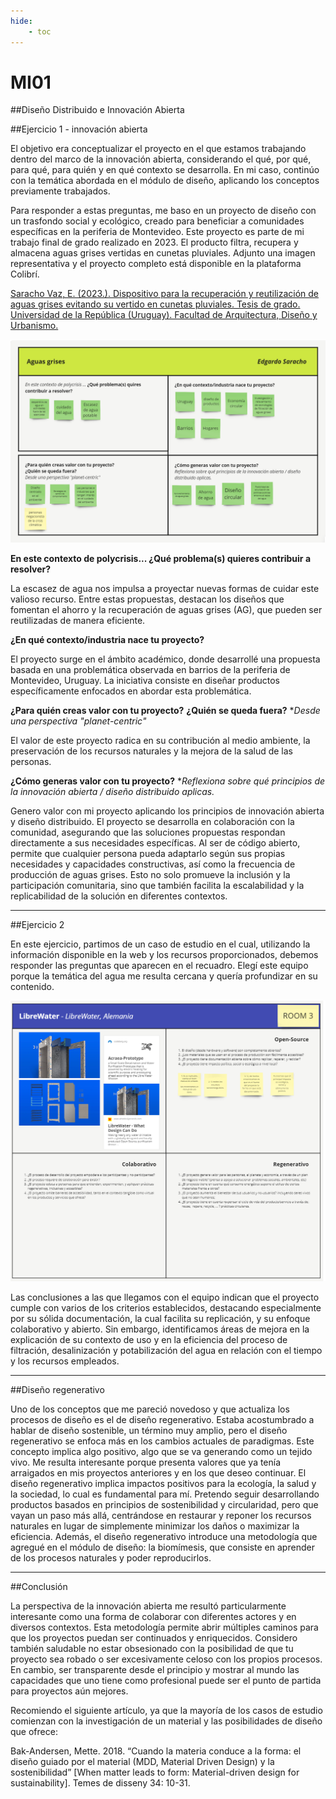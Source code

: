 ```yaml
---
hide:
    - toc
---
```


# MI01
##Diseño Distribuido e Innovación Abierta

##Ejercicio 1 - innovación abierta

El objetivo era conceptualizar el proyecto en el que estamos trabajando dentro del marco de la innovación abierta, considerando el qué, por qué, para qué, para quién y en qué contexto se desarrolla. En mi caso, continúo con la temática abordada en el módulo de diseño, aplicando los conceptos previamente trabajados.

Para responder a estas preguntas, me baso en un proyecto de diseño con un trasfondo social y ecológico, creado para beneficiar a comunidades específicas en la periferia de Montevideo. Este proyecto es parte de mi trabajo final de grado realizado en 2023. El producto filtra, recupera y almacena aguas grises vertidas en cunetas pluviales. Adjunto una imagen representativa y el proyecto completo está disponible en la plataforma Colibrí. 

[Saracho Vaz, E. (2023.). Dispositivo para la recuperación y reutilización de aguas grises evitando su vertido en cunetas pluviales. Tesis de grado. Universidad de la República (Uruguay). Facultad de Arquitectura, Diseño y Urbanismo.](https://www.colibri.udelar.edu.uy/jspui/handle/20.500.12008/42447)

![proyecto AG](../images/MI01/panel_miro_proyecto.png)


**En este contexto de polycrisis... ¿Qué problema(s) quieres contribuir a resolver?**

La escasez de agua nos impulsa a proyectar nuevas formas de cuidar este valioso recurso. Entre estas propuestas, destacan los diseños que fomentan el ahorro y la recuperación de aguas grises (AG), que pueden ser reutilizadas de manera eficiente.


**¿En qué contexto/industria nace tu proyecto?**

El proyecto surge en el ámbito académico, donde desarrollé una propuesta basada en una problemática observada en barrios de la periferia de Montevideo, Uruguay. La iniciativa consiste en diseñar productos específicamente enfocados en abordar esta problemática.

**¿Para quién creas valor con tu proyecto?**
**¿Quién se queda fuera?** **Desde una perspectiva "planet-centric"*

El valor de este proyecto radica en su contribución al medio ambiente, la preservación de los recursos naturales y la mejora de la salud de las personas.

**¿Cómo generas valor con tu proyecto?**
**Reflexiona sobre qué principios de la innovación abierta / diseño distribuido aplicas.*

Genero valor con mi proyecto aplicando los principios de innovación abierta y diseño distribuido. El proyecto se desarrolla en colaboración con la comunidad, asegurando que las soluciones propuestas respondan directamente a sus necesidades específicas. Al ser de código abierto, permite que cualquier persona pueda adaptarlo según sus propias necesidades y capacidades constructivas, así como la frecuencia de producción de aguas grises. Esto no solo promueve la inclusión y la participación comunitaria, sino que también facilita la escalabilidad y la replicabilidad de la solución en diferentes contextos.

----------------------

##Ejercicio 2

En este ejercicio, partimos de un caso de estudio en el cual, utilizando la información disponible en la web y los recursos proporcionados, debemos responder las preguntas que aparecen en el recuadro. Elegí este equipo porque la temática del agua me resulta cercana y quería profundizar en su contenido.

![LIBREWATER](../images/MI01/panel_miro_proyecto_CASOS-DE-ESTUDIO.png)

Las conclusiones a las que llegamos con el equipo indican que el proyecto cumple con varios de los criterios establecidos, destacando especialmente por su sólida documentación, la cual facilita su replicación, y su enfoque colaborativo y abierto. Sin embargo, identificamos áreas de mejora en la explicación de su contexto de uso y en la eficiencia del proceso de filtración, desalinización y potabilización del agua en relación con el tiempo y los recursos empleados.

-----------------------

##Diseño regenerativo

Uno de los conceptos que me pareció novedoso y que actualiza los procesos de diseño es el de diseño regenerativo. Estaba acostumbrado a hablar de diseño sostenible, un término muy amplio, pero el diseño regenerativo se enfoca más en los cambios actuales de paradigmas. Este concepto implica algo positivo, algo que se va generando como un tejido vivo. Me resulta interesante porque presenta valores que ya tenía arraigados en mis proyectos anteriores y en los que deseo continuar.
El diseño regenerativo implica impactos positivos para la ecología, la salud y la sociedad, lo cual es fundamental para mí. Pretendo seguir desarrollando productos basados en principios de sostenibilidad y circularidad, pero que vayan un paso más allá, centrándose en restaurar y reponer los recursos naturales en lugar de simplemente minimizar los daños o maximizar la eficiencia.
Además, el diseño regenerativo introduce una metodología que agregué en el módulo de diseño: la biomímesis, que consiste en aprender de los procesos naturales y poder reproducirlos.

-------------------

##Conclusión

La perspectiva de la innovación abierta me resultó particularmente interesante como una forma de colaborar con diferentes actores y en diversos contextos. Esta metodología permite abrir múltiples caminos para que los proyectos puedan ser continuados y enriquecidos. Considero también saludable no estar obsesionado con la posibilidad de que tu proyecto sea robado o ser excesivamente celoso con los propios procesos. En cambio, ser transparente desde el principio y mostrar al mundo las capacidades que uno tiene como profesional puede ser el punto de partida para proyectos aún mejores.

Recomiendo el siguiente artículo, ya que la mayoría de los casos de estudio comienzan con la investigación de un material y las posibilidades de diseño que ofrece:

Bak-Andersen, Mette. 2018. “Cuando la materia conduce a la forma: el diseño guiado por el material (MDD, Material Driven Design) y la sostenibilidad” [When matter leads to form: Material-driven design for sustainability]. Temes de disseny 34: 10-31.
